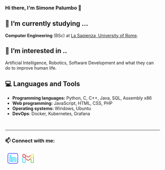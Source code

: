 ### Hi there, I'm Simone Palumbo 👋  

## 🌱 I’m currently studying ...
**Computer Engineering** (BSc) at [La Sapienza, University of Rome](https://www.uniroma1.it/it/pagina-strutturale/home).

## 👀 I’m interested in ..
Artificial Intelligence, Robotics, Software Development and what they can do to improve human life.

## :computer: Languages and Tools
- **Programming languages:** Python, C, C++, Java, SQL, Assembly x86
- **Web programming:** JavaScript, HTML, CSS, PHP
- **Operating systems:** Windows, Ubuntu
- **DevOps**: Docker, Kubernetes, Grafana

<br />

---
### 📫 Connect with me:
[<img align="left" alt="CogSP | LinkedIn" width="50px" style="color:red" src="linkedin_logo.svg" />][linkedin]
[<img align="left" alt="CogSP | Gmail" width="50px" style="color:blue" src="gmail_logo.svg" />][gmail]

[linkedin]: https://www.linkedin.com/in/simone-palumbo2001
[gmail]: mailto:simonepalumbospina@gmail.com
